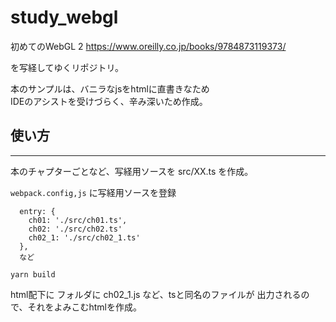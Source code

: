 # study_webgl

初めてのWebGL 2
https://www.oreilly.co.jp/books/9784873119373/

を写経してゆくリポジトリ。

本のサンプルは、バニラなjsをhtmlに直書きなため  
IDEのアシストを受けづらく、辛み深いため作成。

## 使い方
---
本のチャプターごとなど、写経用ソースを src/XX.ts を作成。

`webpack.config,js` に写経用ソースを登録
```
  entry: {
    ch01: './src/ch01.ts',
    ch02: './src/ch02.ts'
    ch02_1: './src/ch02_1.ts'
  },
  など

```


`yarn build` 

html配下に フォルダに ch02_1.js など、tsと同名のファイルが
出力されるので、それをよみこむhtmlを作成。

